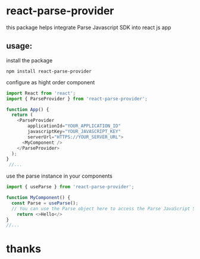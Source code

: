 # react-parse-provider

this package helps integrate Parse Javascript SDK into react js app

## usage:
install the package

``npm install react-parse-provider``

configure as hight order component
```javascript
import React from 'react';
import { ParseProvider } from 'react-parse-provider';

function App() {
  return (
    <ParseProvider
        applicationId="YOUR_APPLICATION_ID" 
        javascriptKey="YOUR_JAVASCRIPT_KEY"
        serverUrl="HTTPS://YOUR_SERVER_URL">
      <MyComponent />
    </ParseProvider>
  );
}
 //...
```

use the parse instance in your components
```javascript
import { useParse } from 'react-parse-provider';

function MyComponent() {
  const Parse = useParse();
  // You can use the Parse object here to access the Parse JavaScript SDK functions
    return <>Hello</>
}
//...
```

# thanks
